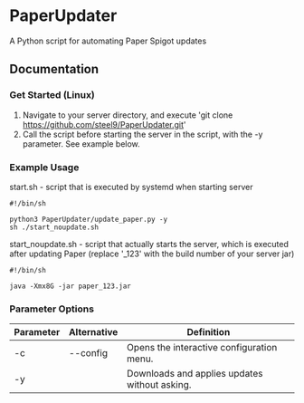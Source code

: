 # PaperUpdater
A Python script for automating Paper Spigot updates

## Documentation
### Get Started (Linux)
1. Navigate to your server directory, and execute 'git clone https://github.com/steel9/PaperUpdater.git'
2. Call the script before starting the server in the script, with the -y parameter. See example below.

### Example Usage
start.sh - script that is executed by systemd when starting server

    #!/bin/sh

    python3 PaperUpdater/update_paper.py -y
    sh ./start_noupdate.sh
start_noupdate.sh - script that actually starts the server, which is executed after updating Paper (replace '\_123' with the build number of your server jar)

    #!/bin/sh

    java -Xmx8G -jar paper_123.jar

### Parameter Options
|Parameter|Alternative|Definition|
|---|---|---|
|-c|--config|Opens the interactive configuration menu.|
|-y||Downloads and applies updates without asking.|
